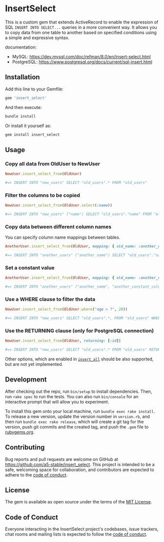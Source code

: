 # InsertSelect

This is a custom gem that extends ActiveRecord to enable the expression of SQL `INSERT INTO SELECT...` queries in a more convenient way. It allows you to copy data from one table to another based on specified conditions using a simple and expressive syntax.

documentation:
- MySQL: https://dev.mysql.com/doc/refman/8.0/en/insert-select.html
- PostgreSQL: https://www.postgresql.org/docs/current/sql-insert.html

## Installation

Add this line to your Gemfile:  

```ruby
gem 'insert_select'
```
  
And then execute:
```ruby
bundle install
```
  
Or install it yourself as:
```ruby
gem install insert_select
```
  
## Usage

### Copy all data from OldUser to NewUser

```ruby
NewUser.insert_select_from(OldUser)

#=> INSERT INTO "new_users" SELECT "old_users".* FROM "old_users"
```

### Filter the columns to be copied

```ruby
NewUser.insert_select_from(OldUser.select(:name))

#=> INSERT INTO "new_users" ("name") SELECT "old_users"."name" FROM "old_users"
```

### Copy data between different column names

You can specify column name mappings between tables.
```ruby
AnotherUser.insert_select_from(OldUser, mapping: { old_name: :another_name })

#=> INSERT INTO "another_users" ("another_name") SELECT "old_users"."name" FROM "old_users"
```

### Set a constant value
```ruby
AnotherUser.insert_select_from(OldUser, mapping: { old_name: :another_name }, constant: { another_constant_column: "20" })

#=> INSERT INTO "another_users" ("another_name", "another_constant_column") SELECT "old_users"."name", "20" FROM "old_users"
```

### Use a WHERE clause to filter the data
```ruby
NewUser.insert_select_from(OldUser.where("age > ?", 20))

#=> INSERT INTO "new_users" SELECT "old_users".*, FROM "old_users" WHERE ("age" > 20)
```

### Use the RETURNING clause (only for PostgreSQL connection)
```ruby
NewUser.insert_select_from(OldUser, returning: [:id])

#=> INSERT INTO "new_users" SELECT "old_users".* FROM "old_users" RETURNING "id"
```

Other options, which are enabled in [`insert_all`](https://www.rubydoc.info/github/rails/rails/ActiveRecord%2FPersistence%2FClassMethods:insert_all) should be also supported, but are not yet implemented.

## Development

After checking out the repo, run `bin/setup` to install dependencies. Then, run `rake spec` to run the tests. You can also run `bin/console` for an interactive prompt that will allow you to experiment.

To install this gem onto your local machine, run `bundle exec rake install`. To release a new version, update the version number in `version.rb`, and then run `bundle exec rake release`, which will create a git tag for the version, push git commits and the created tag, and push the `.gem` file to [rubygems.org](https://rubygems.org).

## Contributing

Bug reports and pull requests are welcome on GitHub at https://github.com/a5-stable/insert_select. This project is intended to be a safe, welcoming space for collaboration, and contributors are expected to adhere to the [code of conduct](https://github.com/a5-stable/insert_select/blob/main/CODE_OF_CONDUCT.md).

## License

The gem is available as open source under the terms of the [MIT License](https://opensource.org/licenses/MIT).

## Code of Conduct

Everyone interacting in the InsertSelect project's codebases, issue trackers, chat rooms and mailing lists is expected to follow the [code of conduct](https://github.com/a5-stable/insert_select/blob/main/CODE_OF_CONDUCT.md).

